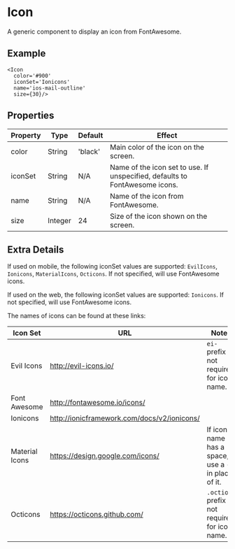 Icon
=========

A generic component to display an icon from FontAwesome.

Example
---
```
<Icon
  color='#900'
  iconSet='Ionicons'
  name='ios-mail-outline'
  size={30}/>
```

Properties
---
| Property | Type | Default | Effect |
| -------- | --- | --- | --- |
| color | String | 'black' | Main color of the icon on the screen. |
| iconSet | String | N/A | Name of the icon set to use. If unspecified, defaults to FontAwesome icons. |
| name | String | N/A | Name of the icon from FontAwesome. |
| size | Integer | 24 | Size of the icon shown on the screen. |

Extra Details
---
If used on mobile, the following iconSet values are supported:
`EvilIcons`, `Ionicons`, `MaterialIcons`, `Octicons`. If not specified, will use FontAwesome icons.

If used on the web, the following iconSet values are supported:
`Ionicons`. If not specified, will use FontAwesome icons.

The names of icons can be found at these links:

| Icon Set | URL | Notes |
| --- | --- | --- |
| Evil Icons | http://evil-icons.io/ | `ei-` prefix not required for icon name. |
| Font Awesome | http://fontawesome.io/icons/ | |
| Ionicons | http://ionicframework.com/docs/v2/ionicons/ | |
| Material Icons | https://design.google.com/icons/ | If icon name has a space, use a - in place of it. |
| Octicons | https://octicons.github.com/ | `.oction-` prefix not required for icon name. |
